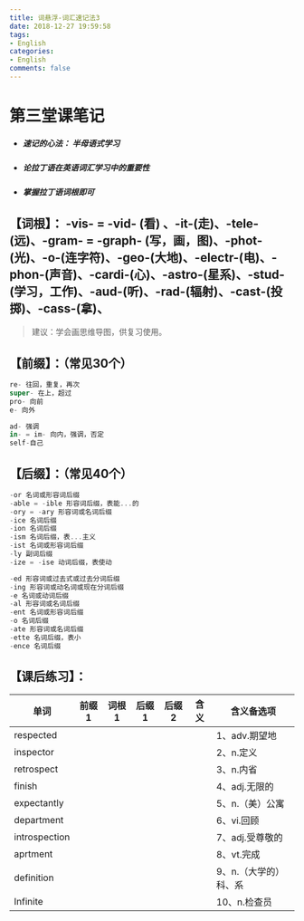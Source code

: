 ```yaml
---
title: 词悬浮-词汇速记法3
date: 2018-12-27 19:59:58
tags: 
- English
categories:
- English
comments: false
---
```


# 第三堂课笔记

* ##### 速记的心法： 半母语式学习

* ##### 论拉丁语在英语词汇学习中的重要性

* ##### 掌握拉丁语词根即可

## 【词根】： -vis- =  -vid- (看) 、-it-(走)、-tele-(远)、-gram- = -graph- (写，画，图)、-phot-(光)、-o-(连字符)、-geo-(大地)、-electr-(电)、-phon-(声音)、-cardi-(心)、-astro-(星系)、-stud-(学习，工作)、-aud-(听)、-rad-(辐射)、-cast-(投掷)、-cass-(拿)、

> 建议：学会画思维导图，供复习使用。

## 【前缀】：（常见30个）

```js
re- 往回，重复，再次
super- 在上，超过
pro- 向前
e- 向外

ad- 强调
in- = im- 向内，强调，否定 
self-自己
```



## 【后缀】：（常见40个）

```js
-or 名词或形容词后缀
-able = -ible 形容词后缀，表能...的
-ory = -ary 形容词或名词后缀
-ice 名词后缀
-ion 名词后缀
-ism 名词后缀，表...主义
-ist 名词或形容词后缀
-ly 副词后缀
-ize = -ise 动词后缀，表使动

-ed 形容词或过去式或过去分词后缀
-ing 形容词或动名词或现在分词后缀
-e 名词或动词后缀
-al 形容词或名词后缀
-ent 名词或形容词后缀
-o 名词后缀
-ate 形容词或名词后缀
-ette 名词后缀，表小
-ence 名词后缀

```

## 【课后练习】：

| 单词          | 前缀1 | 词根1 | 后缀1 | 后缀2 | 含义 | 含义备选项            |
| ------------- | ----- | ----- | ----- | ----- | ---- | --------------------- |
| respected     |       |       |       |       |      | 1、adv.期望地         |
| inspector     |       |       |       |       |      | 2、n.定义             |
| retrospect    |       |       |       |       |      | 3、n.内省             |
| finish        |       |       |       |       |      | 4、adj.无限的         |
| expectantly   |       |       |       |       |      | 5、n.（美）公寓       |
| department    |       |       |       |       |      | 6、vi.回顾            |
| introspection |       |       |       |       |      | 7、adj.受尊敬的       |
| aprtment      |       |       |       |       |      | 8、vt.完成            |
| definition    |       |       |       |       |      | 9、n.（大学的）科、系 |
| Infinite      |       |       |       |       |      | 10、n.检查员          |

